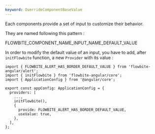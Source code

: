 ```yaml
---
keyword: OverrideComponentBaseValue
---
```


Each components provide a set of input to customize their behavior.

They are named following this pattern :

<span class="text-xs md:text-base">

FLOWBITE\_<span class="text-primary-500">COMPONENT_NAME</span>\_<span class="text-primary-500">INPUT_NAME</span>\_DEFAULT_VALUE

</span>

In order to modify the default value of an input, you have to add, after `initFlowbite` function, a
new `Provider` with its value :

```angular-ts
import { FLOWBITE_ALERT_HAS_BORDER_DEFAULT_VALUE } from 'flowbite-angular/alert';
import { initFlowbite } from 'flowbite-angular/core';
import { ApplicationConfig } from '@angular/core';

export const appConfig: ApplicationConfig = {
  providers: [
    ...,
    initFlowbite(),
    {
      provide: FLOWBITE_ALERT_HAS_BORDER_DEFAULT_VALUE,
      useValue: true,
    },
  ],
};

```
